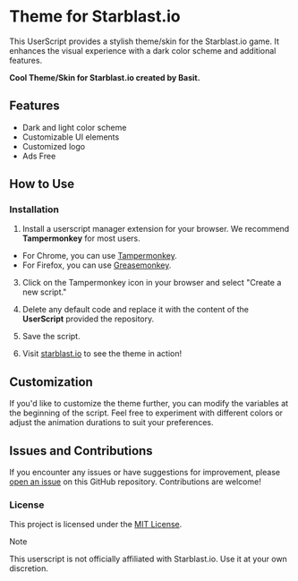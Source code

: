 # Theme for Starblast.io

This UserScript provides a stylish theme/skin for the Starblast.io game. It enhances the visual experience with a dark color scheme and additional features.

**Cool Theme/Skin for Starblast.io created by Basit.**

## Features

- Dark and light color scheme
- Customizable UI elements
- Customized logo
- Ads Free

## How to Use

### Installation

1. Install a userscript manager extension for your browser. We recommend **Tampermonkey** for most users.
  - For Chrome, you can use [Tampermonkey](https://www.tampermonkey.net/).
  - For Firefox, you can use [Greasemonkey](https://addons.mozilla.org/en-US/firefox/addon/greasemonkey/).

3. Click on the Tampermonkey icon in your browser and select "Create a new script."

4. Delete any default code and replace it with the content of the **UserScript** provided the repository.

5. Save the script.

6. Visit [starblast.io](https://starblast.io/) to see the theme in action!

## Customization

If you'd like to customize the theme further, you can modify the variables at the beginning of the script. Feel free to experiment with different colors or adjust the animation durations to suit your preferences.

## Issues and Contributions

If you encounter any issues or have suggestions for improvement, please [open an issue](URL_TO_ISSUES) on this GitHub repository. Contributions are welcome!

### License

This project is licensed under the [MIT License](LICENSE.md).

> [!Note]
> This userscript is not officially affiliated with Starblast.io. Use it at your own discretion.
